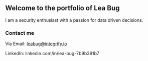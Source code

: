 ## Welcome to the portfolio of Lea Bug

I am a security enthusiast with a passion for data driven decisions.

### Contact me

Via Email: leabug@integrify.io


LinkedIn: linkedin.com/in/lea-bug-7b9b391b7


